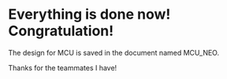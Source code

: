 # Everything is done now! Congratulation!
The design for MCU is saved in the document named MCU_NEO.

Thanks for the teammates I have!
